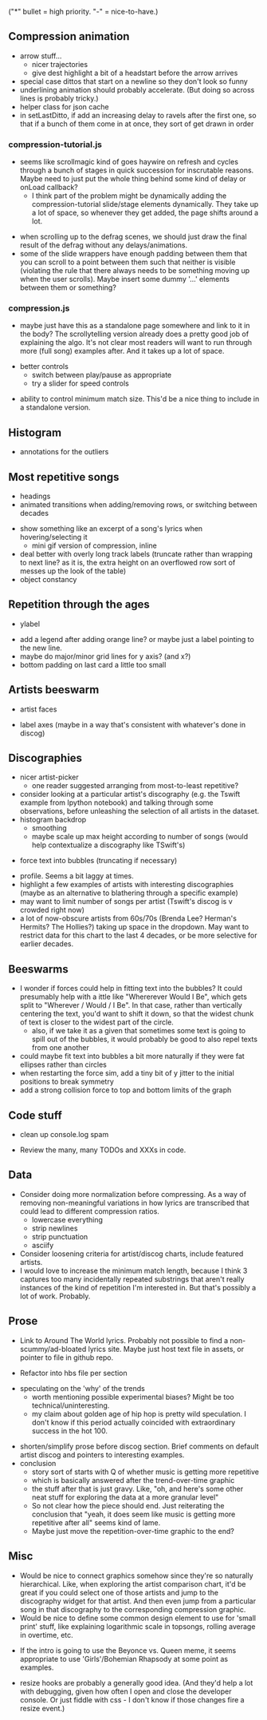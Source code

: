 ("*" bullet = high priority. "-" = nice-to-have.)

## Compression animation
- arrow stuff...
    - nicer trajectories
    - give dest highlight a bit of a headstart before the arrow arrives
- special case dittos that start on a newline so they don't look so funny
- underlining animation should probably accelerate. (But doing so across lines is probably tricky.)
- helper class for json cache
- in setLastDitto, if add an increasing delay to ravels after the first one, so that if a bunch of them come in at once, they sort of get drawn in order

### compression-tutorial.js
* seems like scrollmagic kind of goes haywire on refresh and cycles through a bunch of stages in quick succession for inscrutable reasons. Maybe need to just put the whole thing behind some kind of delay or onLoad callback?
    - I think part of the problem might be dynamically adding the compression-tutorial slide/stage elements dynamically. They take up a lot of space, so whenever they get added, the page shifts around a lot.
- when scrolling up to the defrag scenes, we should just draw the final result of the defrag without any delays/animations. 
- some of the slide wrappers have enough padding between them that you can scroll to a point between them such that neither is visible (violating the rule that there always needs to be something moving up when the user scrolls). Maybe insert some dummy '...' elements between them or something?

### compression.js
- maybe just have this as a standalone page somewhere and link to it in the body? The scrollytelling version already does a pretty good job of explaining the algo. It's not clear most readers will want to run through more (full song) examples after. And it takes up a lot of space.
* better controls
    - switch between play/pause as appropriate
    - try a slider for speed controls
- ability to control minimum match size. This'd be a nice thing to include in a standalone version.

## Histogram
- annotations for the outliers

## Most repetitive songs
* headings
* animated transitions when adding/removing rows, or switching between decades
- show something like an excerpt of a song's lyrics when hovering/selecting it
    - mini gif version of compression, inline
- deal better with overly long track labels (truncate rather than wrapping to next line? as it is, the extra height on an overflowed row sort of messes up the look of the table)
- object constancy

## Repetition through the ages
* ylabel
- add a legend after adding orange line? or maybe just a label pointing to the new line.
- maybe do major/minor grid lines for y axis? (and x?)
- bottom padding on last card a little too small

## Artists beeswarm
- artist faces
* label axes (maybe in a way that's consistent with whatever's done in discog)

## Discographies
- nicer artist-picker
    - one reader suggested arranging from most-to-least repetitive?
- consider looking at a particular artist's discography (e.g. the Tswift example from Ipython notebook) and talking through some observations, before unleashing the selection of all artists in the dataset.
- histogram backdrop
    - smoothing
    - maybe scale up max height according to number of songs (would help contextualize a discography like TSwift's)
* force text into bubbles (truncating if necessary)
- profile. Seems a bit laggy at times.
- highlight a few examples of artists with interesting discographies (maybe as an alternative to blathering through a specific example)
- may want to limit number of songs per artist (Tswift's discog is v crowded right now)
- a lot of now-obscure artists from 60s/70s (Brenda Lee? Herman's Hermits? The Hollies?) taking up space in the dropdown. May want to restrict data for this chart to the last 4 decades, or be more selective for earlier decades.

## Beeswarms
- I wonder if forces could help in fitting text into the bubbles? It could presumably help with a ittle like "Whererever Would I Be", which gets split to "Wherever / Would / I Be". In that case, rather than vertically centering the text, you'd want to shift it down, so that the widest chunk of text is closer to the widest part of the circle.
    - also, if we take it as a given that sometimes some text is going to spill out of the bubbles, it would probably be good to also repel texts from one another
- could maybe fit text into bubbles a bit more naturally if they were fat ellipses rather than circles
- when restarting the force sim, add a tiny bit of y jitter to the initial positions to break symmetry
- add a strong collision force to top and bottom limits of the graph

## Code stuff
- clean up console.log spam
* Review the many, many TODOs and XXXs in code.

## Data
- Consider doing more normalization before compressing. As a way of removing non-meaningful variations in how lyrics are transcribed that could lead to different compression ratios.
    - lowercase everything
    - strip newlines
    - strip punctuation
    - asciify
- Consider loosening criteria for artist/discog charts, include featured artists.
- I would love to increase the minimum match length, because I think 3 captures too many incidentally repeated substrings that aren't really instances of the kind of repetition I'm interested in. But that's possibly a lot of work. Probably.
    
## Prose
* Link to Around The World lyrics. Probably not possible to find a non-scummy/ad-bloated lyrics site. Maybe just host text file in assets, or pointer to file in github repo.
- Refactor into hbs file per section
* speculating on the 'why' of the trends
    - worth mentioning possible experimental biases? Might be too technical/uninteresting.
    - my claim about golden age of hip hop is pretty wild speculation. I don't know if this period actually coincided with extraordinary success in the hot 100.
- shorten/simplify prose before discog section. Brief comments on default artist discog and pointers to interesting examples.
- conclusion
    - story sort of starts with Q of whether music is getting more repetitive
    - which is basically answered after the trend-over-time graphic
    - the stuff after that is just gravy. Like, "oh, and here's some other neat stuff for exploring the data at a more granular level"
    - So not clear how the piece should end. Just reiterating the conclusion that "yeah, it does seem like music is getting more repetitive after all" seems kind of lame.
    - Maybe just move the repetition-over-time graphic to the end?

## Misc
- Would be nice to connect graphics somehow since they're so naturally hierarchical. Like, when exploring the artist comparison chart, it'd be great if you could select one of those artists and jump to the discography widget for that artist. And then even jump from a particular song in that discography to the corresponding compression graphic.
- Would be nice to define some common design element to use for 'small print' stuff, like explaining logarithmic scale in topsongs, rolling average in overtime, etc.
* If the intro is going to use the Beyonce vs. Queen meme, it seems appropriate to use 'Girls'/Bohemian Rhapsody at some point as examples.
- resize hooks are probably a generally good idea. (And they'd help a lot with debugging, given how often I open and close the developer console. Or just fiddle with css - I don't know if those changes fire a resize event.)
